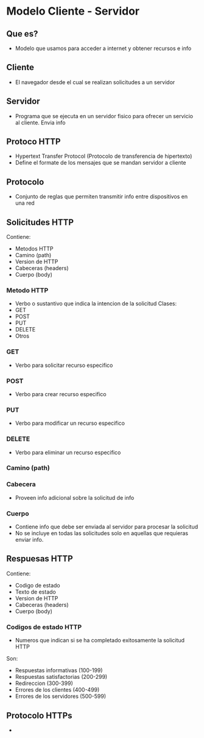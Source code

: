 # Modelo Cliente - Servidor

## Que es? 

- Modelo que usamos para acceder a internet y obtener recursos e info

## Cliente

- El navegador desde el cual se realizan solicitudes a un servidor

## Servidor

- Programa que se ejecuta en un servidor fisico para ofrecer un servicio al cliente. Envia info

## Protoco HTTP 

- Hypertext Transfer Protocol (Protocolo de transferencia de hipertexto)
- Define el formate de los mensajes que se mandan servidor a cliente

## Protocolo

- Conjunto de reglas que permiten transmitir info entre dispositivos en una red

## Solicitudes HTTP

Contiene: 
- Metodos HTTP
- Camino (path)
- Version de HTTP
- Cabeceras (headers)
- Cuerpo (body)

### Metodo HTTP

- Verbo o sustantivo que indica la intencion de la solicitud
Clases:
- GET
- POST
- PUT
- DELETE
- Otros

### GET 

- Verbo para solicitar recurso especifico

### POST

- Verbo para crear recurso especifico

### PUT

- Verbo para modificar un recurso especifico

### DELETE

- Verbo para eliminar un recurso especifico

### Camino (path)

### Cabecera 

- Proveen info adicional sobre la solicitud de info

### Cuerpo 

- Contiene info que debe ser enviada al servidor para procesar la solicitud
- No se incluye en todas las solicitudes solo en aquellas que requieras enviar info.

## Respuesas HTTP

Contiene: 
- Codigo de estado
- Texto de estado
- Version de HTTP
- Cabeceras (headers)
- Cuerpo (body)

### Codigos de estado HTTP

- Numeros que indican si se ha completado exitosamente la solicitud HTTP

Son: 
- Respuestas informativas (100-199)
- Respuestas satisfactorias (200-299)
- Redireccion (300-399)
- Errores de los clientes (400-499)
- Errores de los servidores (500-599)

## Protocolo HTTPs

- 

## 